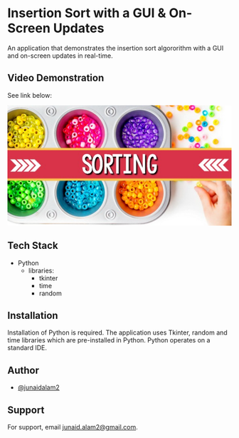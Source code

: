 
# Insertion Sort with a GUI & On-Screen Updates
An application that demonstrates the insertion sort algororithm with a GUI and on-screen updates in real-time.


## Video Demonstration
See link below:

<a href="https://youtu.be/q9K6frZXSxM" target="_blank">
   <img src="https://github.com/junaidalam2/InsertionSortWithGUI/blob/main/videoThumbnail.jpg">      
</a> 


## Tech Stack

- Python
  - libraries:
    - tkinter
    - time
    - random


## Installation
Installation of Python is required. The application uses Tkinter, random and time libraries which are pre-installed in Python. Python operates on a standard IDE. 

## Author

- [@junaidalam2](https://github.com/junaidalam2)


## Support

For support, email junaid.alam2@gmail.com.
